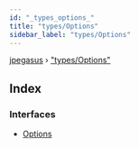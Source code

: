 ```yaml
---
id: "_types_options_"
title: "types/Options"
sidebar_label: "types/Options"
---
```


[jpegasus](../index.md) › ["types/Options"](_types_options_.md)

## Index

### Interfaces

* [Options](../interfaces/_types_options_.options.md)
